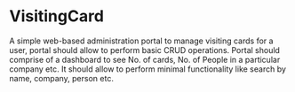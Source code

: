 # VisitingCard
A simple web-based administration portal to manage visiting cards for a user, portal should allow to perform basic CRUD operations. Portal should comprise of a dashboard to see No. of cards, No. of People in a particular company etc. It should allow to perform minimal functionality like search by name, company, person etc.
